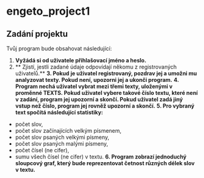# engeto_project1

## Zadání projektu
Tvůj program bude obsahovat následující:
1. **Vyžádá si od uživatele přihlašovací jméno a heslo.**
2. ** Zjistí, jestli zadané údaje odpovídají někomu z registrovaných uživatelů.**
**3. Pokud je uživatel registrovaný, pozdrav jej a umožni mu analyzovat texty. Pokud není, upozorni jej a ukonči program.**
**4. Program nechá uživatel vybrat mezi třemi texty, uloženými v proměnné TEXTS. Pokud uživatel vybere takové číslo textu, které není v zadání, program jej upozorní a skončí. Pokud uživatel zadá jiný vstup než číslo, program jej rovněž upozorní a skončí.**
**5. Pro vybraný text spočítá následující statistiky:**
- počet slov,
- počet slov začínajících velkým písmenem,
- počet slov psaných velkými písmeny,
- počet slov psaných malými písmeny,
- počet čísel (ne cifer),
- sumu všech čísel (ne cifer) v textu.
**6. Program zobrazí jednoduchý sloupcový graf, který bude reprezentovat četnost různých délek slov v textu.**
